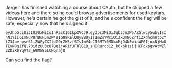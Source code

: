 Jørgen has finished watching a course about OAuth, but he skipped a few videos here and there so he could browse advertisements for used keytars. However, he's certain he got the gist of it, and he's confident the flag will be safe, especially now that he's signed it:

`eyJhbGciOiJIUzUxMiIsInR5cCI6IkpXVCJ9.eyJpc3MiOiJqb3JnZW5AZGlwcy5ubyIsInN1YiI6ImNuPUrDuHJnZW4sIG89RElQUyBBUyIsImZsYWciOiJkOmN0ZntiZXdhcmUtb2YtZ3JpenpseS1iZWFyZXItdG9rZW5zfSIsImV4cCI6MTY0MDkxMjQ4NSwiaWF0IjoxNjMwOTEyNDg1fQ.73idzUU3cO7Qe1jARIYJFUlG1B_sHDRurcb12_k6kbk1zijHCFckpgvAtWZl2ZDiX0YqVT3_69MWB5LCNqnajQ`

Can you find the flag?
